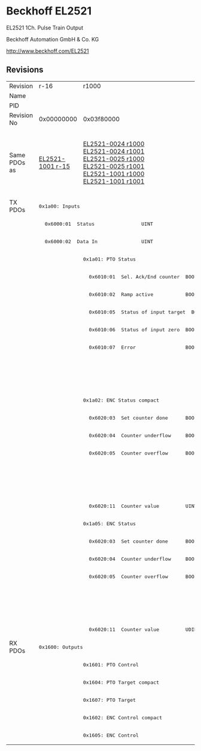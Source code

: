 # Beckhoff EL2521

EL2521 1Ch. Pulse Train Output

Beckhoff Automation GmbH & Co. KG

http://www.beckhoff.com/EL2521

## Revisions
<table>
<tr >
<td>Revision</td>
<td>r-16</td>
<td>r1000</td>
<td>r1001</td>
<td>r1002</td>
<td>r1003</td>
<td>r1004</td>
<td>r1005</td>
<td>r1006</td>
</tr>
<tr >
<td>Name</td>
<td colspan=8 align="center">EL2521 1Ch. Pulse Train Output</td>
</tr>
<tr >
<td>PID</td>
<td colspan=8 align="center">0x09d93052</td>
</tr>
<tr >
<td>Revision No</td>
<td>0x00000000</td>
<td>0x03f80000</td>
<td>0x03f90000</td>
<td>0x03fa0000</td>
<td>0x03fb0000</td>
<td>0x03fc0000</td>
<td>0x03fd0000</td>
<td>0x03fe0000</td>
</tr>
<tr >
<td>Same PDOs as</td>
<td><a href="EL2521-1001">EL2521-1001 r-15</a></td>
<td><a href="EL2521-0024">EL2521-0024 r1000</a><br/><a href="EL2521-0024">EL2521-0024 r1001</a><br/><a href="EL2521-0025">EL2521-0025 r1000</a><br/><a href="EL2521-0025">EL2521-0025 r1001</a><br/><a href="EL2521-1001">EL2521-1001 r1000</a><br/><a href="EL2521-1001">EL2521-1001 r1001</a></td>
<td colspan=2 align="center"></td>
<td colspan=3 align="center"><a href="EL2521-0024">EL2521-0024 r1002</a><br/><a href="EL2521-0024">EL2521-0024 r1003</a><br/><a href="EL2521-0024">EL2521-0024 r1004</a><br/><a href="EL2521-0025">EL2521-0025 r1002</a><br/><a href="EL2521-0025">EL2521-0025 r1003</a><br/><a href="EL2521-0025">EL2521-0025 r1004</a><br/><a href="EL2521-1001">EL2521-1001 r1002</a><br/><a href="EL2521-1001">EL2521-1001 r1003</a><br/><a href="EL2521-1001">EL2521-1001 r1004</a></td>
<td><a href="EL2521-0024">EL2521-0024 r1005</a><br/><a href="EL2521-0025">EL2521-0025 r1005</a></td>
</tr>
<tr class="txpdo pdosection">
<td rowspan=25 valign=top>TX PDOs</td>
<td colspan=8 align="left"><pre>0x1a00: Inputs</pre></td>
<td></td>
</tr>
<tr class="txpdo">
<td colspan=8 align="left"><pre>  0x6000:01  Status                UINT</pre></td>
</tr>
<tr class="txpdo">
<td colspan=8 align="left"><pre>  0x6000:02  Data In               UINT</pre></td>
</tr>
<tr class="txpdo pdosection">
<td></td>
<td colspan=7 align="left"><pre>0x1a01: PTO Status</pre></td>
</tr>
<tr class="txpdo">
<td></td>
<td><pre>  0x6010:01  Sel. Ack/End counter  BOOL</pre></td>
<td colspan=6 align="left"><pre>  0x6010:01  Status__Sel. Ack/End counter  BOOL</pre></td>
</tr>
<tr class="txpdo">
<td></td>
<td><pre>  0x6010:02  Ramp active           BOOL</pre></td>
<td colspan=6 align="left"><pre>  0x6010:02  Status__Ramp active   BOOL</pre></td>
</tr>
<tr class="txpdo">
<td></td>
<td><pre>  0x6010:05  Status of input target  BOOL</pre></td>
<td colspan=6 align="left"><pre>  0x6010:05  Status__Status of input target  BOOL</pre></td>
</tr>
<tr class="txpdo">
<td></td>
<td><pre>  0x6010:06  Status of input zero  BOOL</pre></td>
<td colspan=6 align="left"><pre>  0x6010:06  Status__Status of input zero  BOOL</pre></td>
</tr>
<tr class="txpdo">
<td></td>
<td><pre>  0x6010:07  Error                 BOOL</pre></td>
<td colspan=6 align="left"><pre>  0x6010:07  Status__Error         BOOL</pre></td>
</tr>
<tr class="txpdo">
<td colspan=7 align="left"></td>
<td><pre>  0x6010:0e  Status__Sync error    BOOL</pre></td>
</tr>
<tr class="txpdo">
<td colspan=7 align="left"></td>
<td><pre>  0x6010:10  Status__TxPDO Toggle  BOOL</pre></td>
</tr>
<tr class="txpdo pdosection">
<td></td>
<td colspan=7 align="left"><pre>0x1a02: ENC Status compact</pre></td>
</tr>
<tr class="txpdo">
<td></td>
<td><pre>  0x6020:03  Set counter done      BOOL</pre></td>
<td colspan=6 align="left"><pre>  0x6020:03  Status__Set counter done  BOOL</pre></td>
</tr>
<tr class="txpdo">
<td></td>
<td><pre>  0x6020:04  Counter underflow     BOOL</pre></td>
<td colspan=6 align="left"><pre>  0x6020:04  Status__Counter underflow  BOOL</pre></td>
</tr>
<tr class="txpdo">
<td></td>
<td><pre>  0x6020:05  Counter overflow      BOOL</pre></td>
<td colspan=6 align="left"><pre>  0x6020:05  Status__Counter overflow  BOOL</pre></td>
</tr>
<tr class="txpdo">
<td colspan=7 align="left"></td>
<td><pre>  0x6020:0e  Status__Sync error    BOOL</pre></td>
</tr>
<tr class="txpdo">
<td colspan=7 align="left"></td>
<td><pre>  0x6020:10  Status__TxPDO Toggle  BOOL</pre></td>
</tr>
<tr class="txpdo">
<td></td>
<td colspan=7 align="left"><pre>  0x6020:11  Counter value         UINT</pre></td>
</tr>
<tr class="txpdo pdosection">
<td></td>
<td colspan=7 align="left"><pre>0x1a05: ENC Status</pre></td>
</tr>
<tr class="txpdo">
<td></td>
<td><pre>  0x6020:03  Set counter done      BOOL</pre></td>
<td colspan=6 align="left"><pre>  0x6020:03  Status__Set counter done  BOOL</pre></td>
</tr>
<tr class="txpdo">
<td></td>
<td><pre>  0x6020:04  Counter underflow     BOOL</pre></td>
<td colspan=6 align="left"><pre>  0x6020:04  Status__Counter underflow  BOOL</pre></td>
</tr>
<tr class="txpdo">
<td></td>
<td><pre>  0x6020:05  Counter overflow      BOOL</pre></td>
<td colspan=6 align="left"><pre>  0x6020:05  Status__Counter overflow  BOOL</pre></td>
</tr>
<tr class="txpdo">
<td colspan=7 align="left"></td>
<td><pre>  0x6020:0e  Status__Sync error    BOOL</pre></td>
</tr>
<tr class="txpdo">
<td colspan=7 align="left"></td>
<td><pre>  0x6020:10  Status__TxPDO Toggle  BOOL</pre></td>
</tr>
<tr class="txpdo">
<td></td>
<td colspan=7 align="left"><pre>  0x6020:11  Counter value         UDINT</pre></td>
</tr>
<tr class="rxpdo pdosection">
<td rowspan=6 valign=top>RX PDOs</td>
<td colspan=8 align="left"><pre>0x1600: Outputs</pre></td>
<td></td>
</tr>
<tr class="rxpdo pdosection">
<td></td>
<td colspan=7 align="left"><pre>0x1601: PTO Control</pre></td>
</tr>
<tr class="rxpdo pdosection">
<td></td>
<td colspan=7 align="left"><pre>0x1604: PTO Target compact</pre></td>
</tr>
<tr class="rxpdo pdosection">
<td></td>
<td colspan=7 align="left"><pre>0x1607: PTO Target</pre></td>
</tr>
<tr class="rxpdo pdosection">
<td></td>
<td colspan=7 align="left"><pre>0x1602: ENC Control compact</pre></td>
</tr>
<tr class="rxpdo pdosection">
<td></td>
<td colspan=7 align="left"><pre>0x1605: ENC Control</pre></td>
</tr>
</table>
